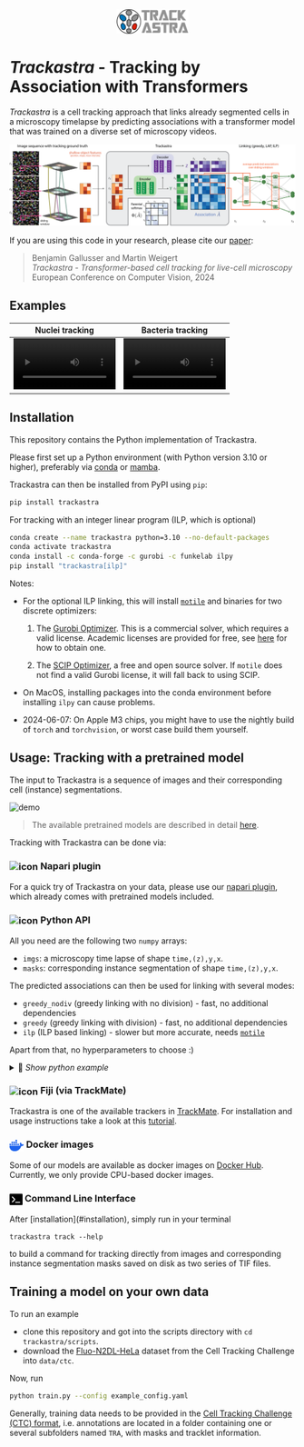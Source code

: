<div align="center">
  <img src="artwork/trackastra_logo.png" alt="Optimus Prime" style="width:25%;"/>
</div>

# *Trackastra* - Tracking by Association with Transformers


*Trackastra* is a cell tracking approach that links already segmented cells in a microscopy timelapse by predicting associations with a transformer model that was trained on a diverse set of microscopy videos.

![Overview](overview.png)

If you are using this code in your research, please cite our [paper](https://www.ecva.net/papers/eccv_2024/papers_ECCV/papers/09819.pdf):
> Benjamin Gallusser and Martin Weigert<br>*Trackastra - Transformer-based cell tracking for live-cell microscopy*<br> European Conference on Computer Vision, 2024

## Examples
Nuclei tracking | Bacteria tracking
:-: | :-:
<video src='https://github.com/weigertlab/trackastra/assets/8866751/807a8545-2f65-4697-a175-89b90dfdc435' width=180></video>| <video src='https://github.com/weigertlab/trackastra/assets/8866751/e7426d34-4407-4acb-ad79-fae3bc7ee6f9' width=180/></video>

## Installation
This repository contains the Python implementation of Trackastra.

Please first set up a Python environment (with Python version 3.10 or higher), preferably via [conda](https://conda.io/projects/conda/en/latest/user-guide/install/index.html) or [mamba](https://mamba.readthedocs.io/en/latest/installation/mamba-installation.html#mamba-install).

Trackastra can then be installed from PyPI using `pip`:
```bash
pip install trackastra
```

For tracking with an integer linear program (ILP, which is optional)
```bash
conda create --name trackastra python=3.10 --no-default-packages
conda activate trackastra
conda install -c conda-forge -c gurobi -c funkelab ilpy
pip install "trackastra[ilp]"
```

Notes:
- For the optional ILP linking, this will install [`motile`](https://funkelab.github.io/motile/index.html) and binaries for two discrete optimizers:

  1. The [Gurobi Optimizer](https://www.gurobi.com/). This is a commercial solver, which requires a valid license. Academic licenses are provided for free, see [here](https://www.gurobi.com/academia/academic-program-and-licenses/) for how to obtain one.

  2. The [SCIP Optimizer](https://www.scipopt.org/), a free and open source solver. If `motile` does not find a valid Gurobi license, it will fall back to using SCIP.
- On MacOS, installing packages into the conda environment before installing `ilpy` can cause problems.
- 2024-06-07: On Apple M3 chips, you might have to use the nightly build of `torch` and `torchvision`, or worst case build them yourself.

## Usage: Tracking with a pretrained model

The input to Trackastra is a sequence of images and their corresponding cell (instance) segmentations.

![demo](https://github.com/weigertlab/napari-trackastra/assets/8866751/097eb82d-0fef-423e-9275-3fb528c20f7d)

> The available pretrained models are described in detail [here](trackastra/model/pretrained.json).

Tracking with Trackastra can be done via:

<h3>
  <img src="https://avatars.githubusercontent.com/u/39813916?s=280&v=4" alt="icon" height="20" style="vertical-align: middle;"/>
  Napari plugin
</h3>

For a quick try of Trackastra on your data, please use our [napari plugin](https://github.com/weigertlab/napari-trackastra/), which already comes with pretrained models included.
</details>

<h3>
  <img src="https://s3.dualstack.us-east-2.amazonaws.com/pythondotorg-assets/media/community/logos/python-logo-only.png" alt="icon" height="20" style="vertical-align: middle;"/>
  Python API
</h3>

All you need are the following two `numpy` arrays:
- `imgs`: a microscopy time lapse of shape `time,(z),y,x`.
- `masks`: corresponding instance segmentation of shape `time,(z),y,x`.

The predicted associations can then be used for linking with several modes:

- `greedy_nodiv` (greedy linking with no division) - fast, no additional dependencies
- `greedy` (greedy linking with division) - fast, no additional dependencies
- `ilp` (ILP based linking) - slower but more accurate, needs [`motile`](https://github.com/funkelab/motile)

Apart from that, no hyperparameters to choose :)

<details>
<summary>📄 <i>Show python example </i></summary>

```python
import torch
from trackastra.model import Trackastra
from trackastra.tracking import graph_to_ctc, graph_to_napari_tracks
from trackastra.data import example_data_bacteria

device = "cuda" if torch.cuda.is_available() else "cpu"

# load some test data images and masks
imgs, masks = example_data_bacteria()

# Load a pretrained model
model = Trackastra.from_pretrained("general_2d", device=device)

# or from a local folder
# model = Trackastra.from_folder('path/my_model_folder/', device=device)

# Track the cells
track_graph = model.track(imgs, masks, mode="greedy")  # or mode="ilp", or "greedy_nodiv"


# Write to cell tracking challenge format
ctc_tracks, masks_tracked = graph_to_ctc(
      track_graph,
      masks,
      outdir="tracked",
)
```

You then can visualize the tracks with [napari](https://github.com/napari/napari):

```python
# Visualise in napari
napari_tracks, napari_tracks_graph, _ = graph_to_napari_tracks(track_graph)

import napari
v = napari.Viewer()
v.add_image(imgs)
v.add_labels(masks_tracked)
v.add_tracks(data=napari_tracks, graph=napari_tracks_graph)
```
</details>

<h3>
  <!-- <img src="https://camo.githubusercontent.com/5d68a2c2564bc50ca534f939922482779202499b14901e0671d5362def6ff59f/68747470733a2f2f696d6167656a2e6e65742f6d656469612f69636f6e732f747261636b6d6174652e706e67" alt="icon" height="20" style="vertical-align: middle;"/> -->
  <img src="https://fiji.sc/site/logo.png" alt="icon" height="20" style="vertical-align: middle;"/>
  Fiji (via TrackMate)
</h3>

Trackastra is one of the available trackers in [TrackMate](https://imagej.net/plugins/trackmate/). For installation and usage instructions take a look at this [tutorial](
https://imagej.net/plugins/trackmate/trackers/trackmate-trackastra).

<h3>
  <img src="docs/icons/docker-mark-blue.png" alt="icon" height="20" style="vertical-align: middle;"/>
  Docker images
</h3>

Some of our models are available as docker images on [Docker Hub](https://hub.docker.com/repository/docker/bentaculum/trackastra-track/general). Currently, we only provide CPU-based docker images.

<h3>
  <img src="docs/icons/terminal-cli-fill.256x224.png" alt="icon" height="20" style="vertical-align: middle;"/>
  Command Line Interface
</h3>
After [installation](#installation), simply run in your terminal

```
trackastra track --help
```

to build a command for tracking directly from images and corresponding instance segmentation masks saved on disk as two series of TIF files.







## Training a model on your own data

To run an example
- clone this repository and got into the scripts directory with `cd trackastra/scripts`.
- download the [Fluo-N2DL-HeLa](http://data.celltrackingchallenge.net/training-datasets/Fluo-N2DL-HeLa.zip) dataset from the Cell Tracking Challenge into `data/ctc`.

Now, run
```bash
python train.py --config example_config.yaml
```

Generally, training data needs to be provided in the [Cell Tracking Challenge (CTC) format](http://public.celltrackingchallenge.net/documents/Naming%20and%20file%20content%20conventions.pdf), i.e. annotations are located in a folder containing one or several subfolders named `TRA`, with masks and tracklet information.

